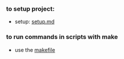 ### to setup project:
- setup: [setup.md](./docs/setup.md)
### to run commands in scripts with make
- use the [makefile](./scripts/makefile)